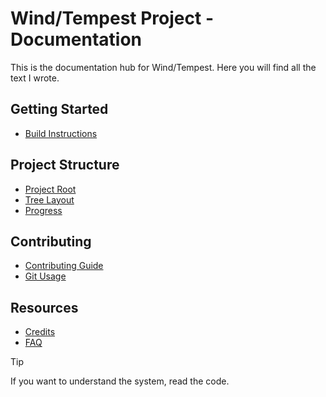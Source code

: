 # Wind/Tempest Project - Documentation

This is the documentation hub for Wind/Tempest. Here you will find all the text I wrote.

## Getting Started

- [Build Instructions](getting-started/build.md)

## Project Structure

- [Project Root](project/project-root.md)
- [Tree Layout](project/compiled-tree.md)
- [Progress](project/progress.md)

## Contributing

- [Contributing Guide](contributing/CONTRIBUTING.md)
- [Git Usage](contributing/git.md)

## Resources

- [Credits](resources/credits.md)
- [FAQ](resources/faq.md)

> [!TIP]
> If you want to understand the system, read the code.

